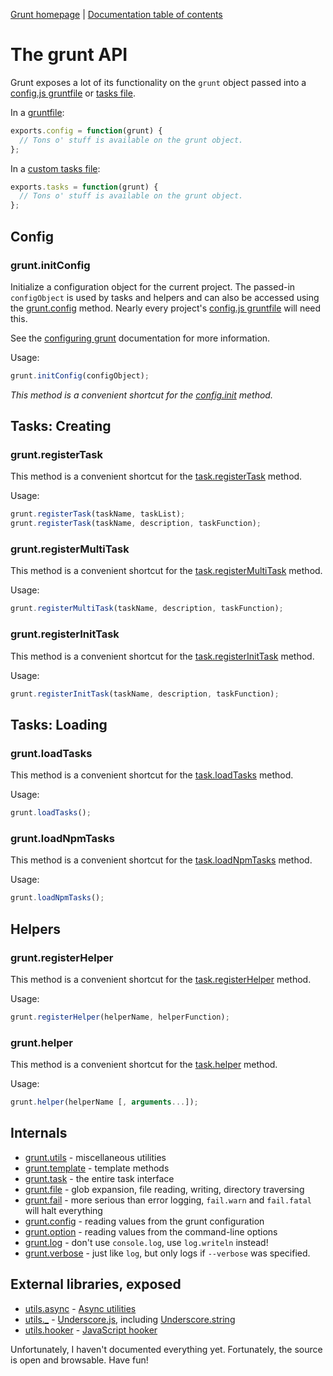 [Grunt homepage](https://github.com/cowboy/grunt) | [Documentation table of contents](toc.md)

# The grunt API

Grunt exposes a lot of its functionality on the `grunt` object passed into a [config.js gruntfile](configuring.md) or [tasks file](tasks_creating.md).

In a [gruntfile](configuring.md):

```javascript
exports.config = function(grunt) {
  // Tons o' stuff is available on the grunt object.
};
```

In a [custom tasks file](tasks_creating.md):

```javascript
exports.tasks = function(grunt) {
  // Tons o' stuff is available on the grunt object.
};
```

## Config

### grunt.initConfig
Initialize a configuration object for the current project. The passed-in `configObject` is used by tasks and helpers and can also be accessed using the [grunt.config](api_config.md) method. Nearly every project's [config.js gruntfile](configuring.md) will need this.

See the [configuring grunt](configuring.md) documentation for more information.

Usage:

```javascript
grunt.initConfig(configObject);
```

_This method is a convenient shortcut for the [config.init](api_config.md) method._


## Tasks: Creating

### grunt.registerTask
This method is a convenient shortcut for the [task.registerTask](api_task.md) method.

Usage:

```javascript
grunt.registerTask(taskName, taskList);
grunt.registerTask(taskName, description, taskFunction);
```

### grunt.registerMultiTask
This method is a convenient shortcut for the [task.registerMultiTask](api_task.md) method.

Usage:

```javascript
grunt.registerMultiTask(taskName, description, taskFunction);
```

### grunt.registerInitTask
This method is a convenient shortcut for the [task.registerInitTask](api_task.md) method.

Usage:

```javascript
grunt.registerInitTask(taskName, description, taskFunction);
```

## Tasks: Loading

### grunt.loadTasks
This method is a convenient shortcut for the [task.loadTasks](api_task.md) method.

Usage:

```javascript
grunt.loadTasks();
```

### grunt.loadNpmTasks
This method is a convenient shortcut for the [task.loadNpmTasks](api_task.md) method.

Usage:

```javascript
grunt.loadNpmTasks();
```

## Helpers

### grunt.registerHelper
This method is a convenient shortcut for the [task.registerHelper](api_task.md) method.

Usage:

```javascript
grunt.registerHelper(helperName, helperFunction);
```

### grunt.helper
This method is a convenient shortcut for the [task.helper](api_task.md) method.

Usage:

```javascript
grunt.helper(helperName [, arguments...]);
```

## Internals

* [grunt.utils](api_utils.md) - miscellaneous utilities
* [grunt.template](api_template.md) - template methods
* [grunt.task](api_task.md) - the entire task interface
* [grunt.file](api_file.md) - glob expansion, file reading, writing, directory traversing
* [grunt.fail](api_fail.md) - more serious than error logging, `fail.warn` and `fail.fatal` will halt everything
* [grunt.config](api_config.md) - reading values from the grunt configuration
* [grunt.option](api_option.md) - reading values from the command-line options
* [grunt.log](api_log.md) - don't use `console.log`, use `log.writeln` instead!
* [grunt.verbose](api_verbose.md) - just like `log`, but only logs if `--verbose` was specified.

## External libraries, exposed

* [utils.async](api_utils.md) - [Async utilities](https://github.com/caolan/async)
* [utils._](api_utils.md) - [Underscore.js](http://underscorejs.org/), including [Underscore.string](https://github.com/epeli/underscore.string)
* [utils.hooker](api_utils.md) - [JavaScript hooker](https://github.com/cowboy/javascript-hooker)

Unfortunately, I haven't documented everything yet. Fortunately, the source is open and browsable. Have fun!
